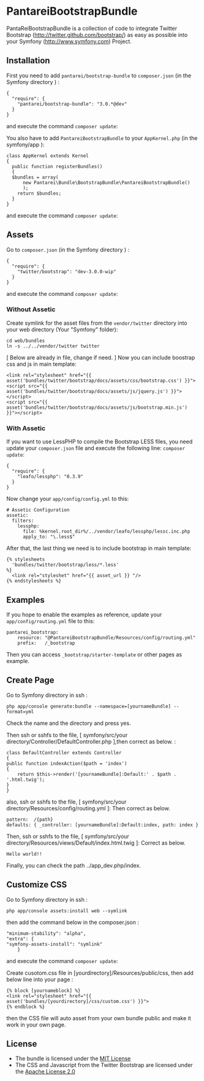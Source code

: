 PantareiBootstrapBundle
=======================

PantaReiBootstrapBundle is a collection of code to integrate Twitter Bootstrap
(http://twitter.github.com/bootstrap/) as easy as possible into your Symfony
(http://www.symfony.com) Project.

Installation
------------

First you need to add `pantarei/bootstrap-bundle` to `composer.json` (in the Symfony directory ) :

    {
      "require": {
        "pantarei/bootstrap-bundle": "3.0.*@dev"
      }
    }

and execute the command `composer update`:

You also have to add `PantareiBootstrapBundle` to your `AppKernel.php` (in the symfony/app ):

    class AppKernel extends Kernel
    {
      public function registerBundles()
      {
      $bundles = array(
          new Pantarei\Bundle\BootstrapBundle\PantareiBootstrapBundle()
          );
        return $bundles;
      }
    }

and execute the command `composer update`:

Assets
------

Go to `composer.json` (in the Symfony directory ) :

    {
      "require": {
        "twitter/bootstrap": "dev-3.0.0-wip"
      }
    }

and execute the command `composer update`:

### Without Assetic

Create symlink for the asset files from the `vendor/twitter` directory into your web directory (Your "Symfony" folder):

    cd web/bundles
    ln -s ../../vendor/twitter twitter

[ Below are already in file, change if need. ]
Now you can include boostrap css and js in main template:

    <link rel="stylesheet" href="{{ asset('bundles/twitter/bootstrap/docs/assets/css/bootstrap.css') }}">
    <script src="{{ asset('bundles/twitter/bootstrap/docs/assets/js/jquery.js') }}"></script>
    <script src="{{ asset('bundles/twitter/bootstrap/docs/assets/js/bootstrap.min.js') }}"></script>

### With Assetic

If you want to use LessPHP to compile the Bootstrap LESS files, you need update your `composer.json` file and execute the following line: `composer update`:

    {
      "require": {
        "leafo/lessphp": "0.3.9"
      }
    }

Now change your `app/config/config.yml` to this:

    # Assetic Configuration
    assetic:
      filters:
        lessphp:
          file: %kernel.root_dir%/../vendor/leafo/lessphp/lessc.inc.php
          apply_to: "\.less$"

After that, the last thing we need is to include bootstrap in main template:

    {% stylesheets
      'bundles/twitter/bootstrap/less/*.less'
    %}
      <link rel="styleshet" href="{{ asset_url }} "/>
    {% endstylesheets %}

Examples
--------

If you hope to enable the examples as reference, update your `app/config/routing.yml` file to this:

    pantarei_bootstrap:
        resource: "@PantareiBootstrapBundle/Resources/config/routing.yml"
        prefix:   /_bootstrap

Then you can access `_bootstrap/starter-template` or other pages as example.

Create Page
--------

Go to Symfony directory in ssh :

	php app/console generate:bundle --namespace=[yournameBundle] --format=yml

Check the name and the directory and press yes.

Then ssh or sshfs to the file, [ symfony/src/your directory/Controller/DefaultController.php ],then correct as below. :


	class DefaultController extends Controller
	{
    public function indexAction($path = 'index')
    {
        return $this->render('[yournameBundle]:Default:' . $path . '.html.twig');
    }
	}


also, ssh or sshfs to the file, [ symfony/src/your directory/Resources/config/routing.yml ]:
Then correct as below.

    pattern:  /{path}
    defaults: { _controller: [yournameBundle]:Default:index, path: index }
    
Then, ssh or sshfs to the file, [ symfony/src/your directory/Resources/views/Default/index.html.twig ]:
Correct as below.

	Hello world!!

Finally, you can check the path ../app_dev.php/index.

Customize CSS
--------

Go to Symfony directory in ssh :

	php app/console assets:install web --symlink

then add the command below in the composer.json :

    "minimum-stability": "alpha",
    "extra": {
	"symfony-assets-install": "symlink"
        }
	
and execute the command `composer update`:


Create cusotom.css file in [yourdirectory]/Resources/public/css, then add below line into your page :

	{% block [yournameblock] %}
	<link rel="stylesheet" href="{{ asset('bundles/[yourdirectory]/css/custom.css') }}"> 
	{% endblock %}

then the CSS file will auto asset from your own bundle public and make it work in your own page.

License
-------

- The bundle is licensed under the [MIT License](http://opensource.org/licenses/MIT)
- The CSS and Javascript from the Twitter Bootstrap are licensed under the [Apache License 2.0](http://www.apache.org/licenses/LICENSE-2.0)